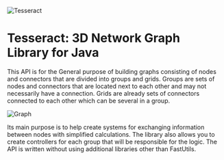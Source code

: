 ![Tesseract](https://nerdist.com/wp-content/uploads/2019/03/tumblr_o9pm5bI1Kc1sbtt2jo3_540.gif)

# Tesseract: 3D Network Graph Library for Java

This API is for the General purpose of building graphs consisting of nodes and connectors that are divided into groups and grids. 
Groups are sets of nodes and connectors that are located next to each other and may not necessarily have a connection. 
Grids are already sets of connectors connected to each other which can be several in a group. 

![Graph](https://www.mathworks.com/help/examples/matlab/win64/AdjustGraphPlotPropertiesExample_05.png)

Its main purpose is to help create systems for exchanging information between nodes with simplified calculations. 
The library also allows you to create controllers for each group that will be responsible for the logic. 
The API is written without using additional libraries other than FastUtils.